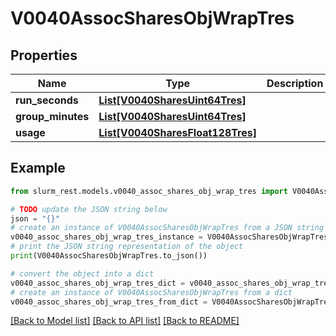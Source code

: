 # V0040AssocSharesObjWrapTres


## Properties

Name | Type | Description | Notes
------------ | ------------- | ------------- | -------------
**run_seconds** | [**List[V0040SharesUint64Tres]**](V0040SharesUint64Tres.md) |  | [optional] 
**group_minutes** | [**List[V0040SharesUint64Tres]**](V0040SharesUint64Tres.md) |  | [optional] 
**usage** | [**List[V0040SharesFloat128Tres]**](V0040SharesFloat128Tres.md) |  | [optional] 

## Example

```python
from slurm_rest.models.v0040_assoc_shares_obj_wrap_tres import V0040AssocSharesObjWrapTres

# TODO update the JSON string below
json = "{}"
# create an instance of V0040AssocSharesObjWrapTres from a JSON string
v0040_assoc_shares_obj_wrap_tres_instance = V0040AssocSharesObjWrapTres.from_json(json)
# print the JSON string representation of the object
print(V0040AssocSharesObjWrapTres.to_json())

# convert the object into a dict
v0040_assoc_shares_obj_wrap_tres_dict = v0040_assoc_shares_obj_wrap_tres_instance.to_dict()
# create an instance of V0040AssocSharesObjWrapTres from a dict
v0040_assoc_shares_obj_wrap_tres_from_dict = V0040AssocSharesObjWrapTres.from_dict(v0040_assoc_shares_obj_wrap_tres_dict)
```
[[Back to Model list]](../README.md#documentation-for-models) [[Back to API list]](../README.md#documentation-for-api-endpoints) [[Back to README]](../README.md)


